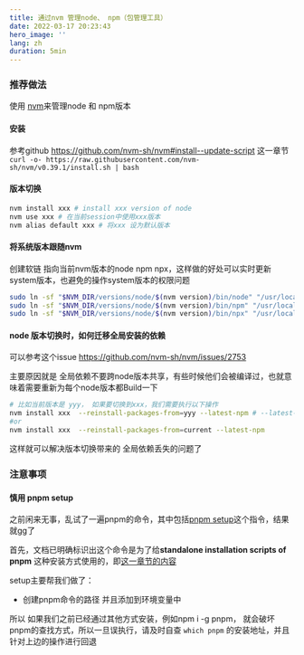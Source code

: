 ```yaml
---
title: 通过nvm 管理node、 npm（包管理工具）
date: 2022-03-17 20:23:43
hero_image: ''
lang: zh
duration: 5min
---
```


### 推荐做法
使用 [nvm](https://github.com/nvm-sh/nvm#install--update-script)来管理node 和 npm版本

#### 安装
参考github https://github.com/nvm-sh/nvm#install--update-script 这一章节
`curl -o- https://raw.githubusercontent.com/nvm-sh/nvm/v0.39.1/install.sh | bash`

#### 版本切换
```sh
nvm install xxx # install xxx version of node
nvm use xxx # 在当前session中使用xxx版本
nvm alias default xxx # 将xxx 设为默认版本
```

#### 将系统版本跟随nvm
创建软链 指向当前nvm版本的node npm npx，这样做的好处可以实时更新system版本，也避免的操作system版本的权限问题
```sh
sudo ln -sf "$NVM_DIR/versions/node/$(nvm version)/bin/node" "/usr/local/bin/node"
sudo ln -sf "$NVM_DIR/versions/node/$(nvm version)/bin/npm" "/usr/local/bin/npm"
sudo ln -sf "$NVM_DIR/versions/node/$(nvm version)/bin/npx" "/usr/local/bin/npx"
```
#### node 版本切换时，如何迁移全局安装的依赖

可以参考这个issue https://github.com/nvm-sh/nvm/issues/2753

主要原因就是 全局依赖不要跨node版本共享，有些时候他们会被编译过，也就意味着需要重新为每个node版本都Build一下


```sh
# 比如当前版本是 yyy， 如果要切换到xxx，我们需要执行以下操作
nvm install xxx  --reinstall-packages-from=yyy --latest-npm # --latest-npm 是将npm升级到最新版本
#or 
nvm install xxx  --reinstall-packages-from=current --latest-npm 
```

这样就可以解决版本切换带来的 全局依赖丢失的问题了


### 注意事项

#### 慎用 pnpm setup
之前闲来无事，乱试了一遍pnpm的命令，其中包括[pnpm setup](https://pnpm.io/cli/setup)这个指令，结果就gg了

首先，文档已明确标识出这个命令是为了给**standalone installation scripts of pnpm** 这种安装方式使用的，即[这一章节的内容](https://pnpm.io/installation#using-a-standalone-script)

setup主要帮我们做了：
- 创建pnpm命令的路径 并且添加到环境变量中

所以 如果我们之前已经通过其他方式安装，例如npm i -g pnpm， 就会破坏pnpm的查找方式，所以一旦误执行，请及时自查
`which pnpm` 的安装地址，并且针对上边的操作进行回退